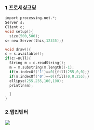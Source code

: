 ### 1.프로세싱코딩
```c
import processing.net.*;
Server s;
Client c;
void setup(){
  size(500,500);
s= new Server(this,12345);}

void draw(){
c = s.available();
if(c!=null){
  String m = c.readString();
  m = m.substring(m.length()-1);
  if(m.indexOf('1')==0){fill(255,0,0);}
  if(m.indexOf('0')==0){fill(0,0,255);}
  ellipse(255,255,100,100);
  println(m);

  }
}
```

### 2.앱인벤터 
<div>
  <img wigth ="400" src="https://user-images.githubusercontent.com/50861700/67660590-71c0f500-f9a2-11e9-8bb0-5c5a1e770ce6.png">
 </div>
